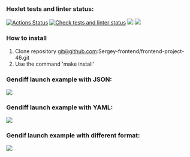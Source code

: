 ### Hexlet tests and linter status:
[![Actions Status](https://github.com/Sergey-frontend/frontend-project-46/workflows/hexlet-check/badge.svg)](https://github.com/Sergey-frontend/frontend-project-46/actions)
[![Check tests and linter status](https://github.com/Sergey-frontend/frontend-project-46/actions/workflows/node.yml/badge.svg)](https://github.com/Sergey-frontend/frontend-project-46/actions/workflows/node.yml)
<a href="https://codeclimate.com/github/Sergey-frontend/frontend-project-46/maintainability"><img src="https://api.codeclimate.com/v1/badges/0e505028450adff7c00f/maintainability" /></a>
<a href="https://codeclimate.com/github/Sergey-frontend/frontend-project-46/test_coverage"><img src="https://api.codeclimate.com/v1/badges/0e505028450adff7c00f/test_coverage" /></a>
### How to install
  1. Clone repository git@github.com:Sergey-frontend/frontend-project-46.git
  2. Use the command 'make install'

### Gendiff launch example with JSON:
<a href="https://asciinema.org/a/yFdDmqnxDarDI6iVDft3rEOJk" target="_blank"><img src="https://asciinema.org/a/yFdDmqnxDarDI6iVDft3rEOJk.svg" /></a>

### Gendiff launch example with YAML:
<a href="https://asciinema.org/a/WGgENJ4pYs8c6NBfKgqDMioxW" target="_blank"><img src="https://asciinema.org/a/WGgENJ4pYs8c6NBfKgqDMioxW.svg" /></a>

### Gendif launch example with different format:
<a href="https://asciinema.org/a/cRbYiIq4S4yfsA1b1jLZpLfng" target="_blank"><img src="https://asciinema.org/a/cRbYiIq4S4yfsA1b1jLZpLfng.svg" /></a>
